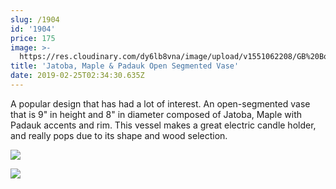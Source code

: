 ```yaml
---
slug: /1904
id: '1904'
price: 175
image: >-
  https://res.cloudinary.com/dy6lb8vna/image/upload/v1551062208/GB%20Bowlworks%20Gallery/1904a.jpg
title: 'Jatoba, Maple & Padauk Open Segmented Vase'
date: 2019-02-25T02:34:30.635Z
---
```

A popular design that has had a lot of interest.  An open-segmented vase that is 9" in height and 8" in diameter composed of Jatoba, Maple with Padauk accents and rim.  This vessel makes a great electric candle holder, and really pops due to its shape and wood selection.

![](https://res.cloudinary.com/dy6lb8vna/image/upload/a_auto_right/v1/GB%20Bowlworks%20Gallery/IMG_3598.jpg)

![](https://res.cloudinary.com/dy6lb8vna/image/upload/v1551062477/GB%20Bowlworks%20Gallery/IMG_3615.jpg)

